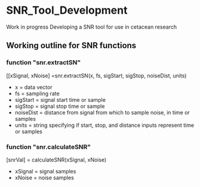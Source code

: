 # SNR_Tool_Development
Work in progress
Developing a SNR tool for use in cetacean research

## Working outline for SNR functions
### function "snr.extractSN"
[[xSignal, xNoise] =snr.extractSN(x, fs, sigStart, sigStop, noiseDist, units)
* x = data vector
* fs = sampling rate
* sigStart = signal start time or sample
* sigStop = signal stop time or sample
* noiseDist = distance from signal from which to sample noise, in time or samples
* units = string specifying if start, stop, and distance inputs represent time or samples

### function "snr.calculateSNR"
[snrVal] = calculateSNR(xSignal, xNoise)
* xSignal = signal samples
* xNoise = noise samples
